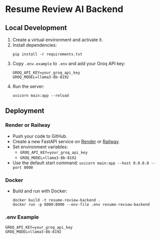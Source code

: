 # Resume Review AI Backend

## Local Development

1. Create a virtual environment and activate it.
2. Install dependencies:
   ```
   pip install -r requirements.txt
   ```
3. Copy `.env.example` to `.env` and add your Groq API key:
   ```
   GROQ_API_KEY=your_groq_api_key
   GROQ_MODEL=llama3-8b-8192
   ```
4. Run the server:
   ```
   uvicorn main:app --reload
   ```

## Deployment

### Render or Railway
- Push your code to GitHub.
- Create a new FastAPI service on [Render](https://render.com/) or [Railway](https://railway.app/).
- Set environment variables:
  - `GROQ_API_KEY=your_groq_api_key`
  - `GROQ_MODEL=llama3-8b-8192`
- Use the default start command: `uvicorn main:app --host 0.0.0.0 --port 8000`

### Docker
- Build and run with Docker:
  ```
  docker build -t resume-review-backend .
  docker run -p 8000:8000 --env-file .env resume-review-backend
  ```

### .env Example
```
GROQ_API_KEY=your_groq_api_key
GROQ_MODEL=llama3-8b-8192
``` 